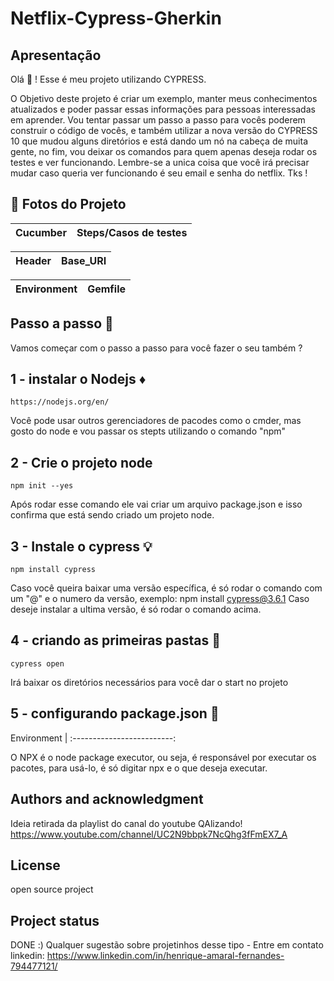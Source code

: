 # Netflix-Cypress-Gherkin

 ## Apresentação

Olá :wave: ! Esse é meu projeto utilizando CYPRESS. 

O Objetivo deste projeto é criar um exemplo, manter meus conhecimentos atualizados e poder passar essas informações para pessoas interessadas em aprender. 
Vou tentar passar um passo a passo para vocês poderem construir o código de vocês, e também utilizar a nova versão do CYPRESS 10 que mudou alguns diretórios e está dando um nó na cabeça de muita gente, no fim, vou deixar os comandos para quem apenas deseja rodar os testes e ver funcionando. Lembre-se a unica coisa que você irá precisar mudar caso queria ver funcionando é seu email e senha do netflix. Tks ! 

 ## :camera_flash: Fotos do Projeto 
 
 
Cucumber             |  Steps/Casos de testes
:-------------------------:|:-------------------------:


Header             |  Base_URI
:-------------------------:|:-------------------------:



Environment             |  Gemfile
:-------------------------:|:-------------------------:



## Passo a passo :foot:

Vamos começar com o passo a passo para você fazer o seu também ?


<!-- Already a pro? Just edit this README.md and make it your own. Want to make it easy? [Use the template at the bottom](#editing-this-readme)! -->

## 1 - instalar o Nodejs :diamonds:

```
https://nodejs.org/en/
```
Você pode usar outros gerenciadores de pacodes como o cmder, mas gosto do node e vou passar os stepts utilizando o comando "npm"

## 2 - Crie o projeto node

```
npm init --yes

```
Após rodar esse comando ele vai criar um arquivo package.json e isso confirma que está sendo criado um projeto node. 


## 3 - Instale o cypress	:bulb:

```
npm install cypress

```
Caso você queira baixar uma versão específica, é só rodar o comando com um "@" e o numero da versão, exemplo: npm install cypress@3.6.1
Caso deseje instalar a ultima versão, é só rodar o comando acima. 

## 4 - criando as primeiras pastas :open_file_folder:

```
cypress open

```
Irá baixar os diretórios necessários para você dar o start no projeto

## 5 - configurando package.json :link:

Environment             | 
:-------------------------:

O NPX é o node package executor, ou seja, é responsável por executar os pacotes, para usá-lo, é só digitar npx e o que deseja executar. 

## Authors and acknowledgment

Ideia retirada da playlist do canal do youtube QAlizando! 
https://www.youtube.com/channel/UC2N9bbpk7NcQhg3fFmEX7_A

## License
open source project

## Project status
DONE :)
Qualquer sugestão sobre projetinhos desse tipo - Entre em contato
linkedin: https://www.linkedin.com/in/henrique-amaral-fernandes-794477121/
